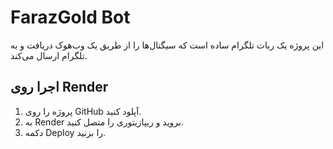 # FarazGold Bot

این پروژه یک ربات تلگرام ساده است که سیگنال‌ها را از طریق یک وب‌هوک دریافت و به تلگرام ارسال می‌کند.

## اجرا روی Render
1. پروژه را روی GitHub آپلود کنید.
2. به Render بروید و ریپازیتوری را متصل کنید.
3. دکمه Deploy را بزنید.
